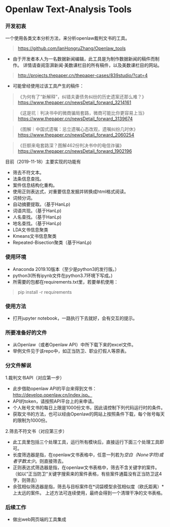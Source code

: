 # Openlaw Text-Analysis Tools

### 开发初衷
一个使用各类文本分析方法，来分析openlaw裁判文书的工具。
> https://github.com/IanHongruZhang/Openlaw_tools

* 由于开发者本人为一名数据新闻编辑，此工具是为制作数据新闻的稿件而制作。
详情请查阅澎湃新闻·美数课栏目的所有稿件，以及美数课栏目的网站。
> http://projects.thepaper.cn/thepaper-cases/839studio/?cat=4

* 可能曾经使用过该工具产生的稿件：
> 《为何有了“新解释”，纠错夫妻债务纠纷的历史遗案还那么难？》https://www.thepaper.cn/newsDetail_forward_3214161

> 《这是坑｜判决书中的微商骗局套路，微商可能比你更容易上当》https://www.thepaper.cn/newsDetail_forward_3139674

> 《图解｜中国式遗嘱：忌立遗嘱心态改观，遗嘱纠纷几时休》https://www.thepaper.cn/newsDetail_forward_2060254

> 《巨额来电套路深？图解462份判决书中的电信诈骗》https://www.thepaper.cn/newsDetail_forward_1902196  

目前（2019-11-18）主要实现的功能有
* 筛去不符文本。
* 法条信息查找。
* 案件信息结构化重构。
* 使用正则表达式，对重要信息发掘并转换成html格式阅读。
* 词频分词。
* 自动摘要提取。（基于HanLp)
* 词语共现。（基于HanLp)
* 人名查找。（基于HanLp)
* 地名查找。（基于HanLp)
* LDA文书信息聚类
* Kmeans文书信息聚类
* Repeated-Bisection聚类（基于HanLp)

### 使用环境
* Anaconda 2019.10版本（至少是python3的发行版。）
* python3(所有ipynb文件在python3.7环境下写成。)
* 所需要的包都在requirements.txt里，若要单机使用：
> pip install -r requirements

### 使用方法
* 打开jupyter notebook，一路执行下去就好，会有交互的提示。

### 所要准备好的文件
* 从Openlaw（或者Openlaw API）中所下载下来的excel文件。
* 举例文件见于该repo中，如正当防卫、职业打假人等原表。

### 分文件解说
1.裁判文书API（对应第一步）
* 此步借助openlaw API的平台来得到文书：http://develop.openlaw.cn/index.jsp。
* API的token，请按照API平台上的来申请。
* 个人账号文书的每日上限是1000份文书，因此请控制下列代码运行时的条件。
* 获取文书的方法，也可以经由Openlaw的网站上按照条件下载，每个账号每天的限制为1000份。

2.筛去不符文书（对应第三步）
* 此工具里包括三个处理工具，运行所有模块后，直接运行下面三个处理工具即可。
* 长度筛选器是指，在openlaw文书表格中，任意一列若为*空白（None字符)或者字数太少*。则直接筛去。
* 正则表达式筛选器是指，在openlaw文书表格中，筛去不含关键字的案件。（如以“正当防卫“关键字搜索来的案件表格，有些案件通篇没有正当防卫这4字，则筛去）
* 余弦相似筛选器是指，筛去与目标案件在*词袋模型余弦相似度（欧氏距离）*上太远的案件。
上述方法可连续使用，最终会得到一个清理干净的文书表格。

### 后续工作
* 做出web网页端的工具集成
